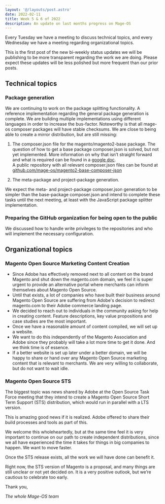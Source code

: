 ```yaml
---
layout: '@/layouts/post.astro'
date: 2022-02-11
title: Week 5 & 6 of 2022
description: An update on last months progress on Mage-OS
---
```


Every Tuesday we have a meeting to discuss technical topics, and every Wednesday we have a meeting regarding organizational topics.

This is the first post of the new bi-weekly status updates we will be publishing to be more transparent regarding the work we are doing.
Please expect these updates will be less polished but more frequent than our prior posts.


## Technical topics

### Package generation

We are continuing to work on the package splitting functionality. A reference implementation regarding the general package generation is complete. We are building multiple implementations using different languages in order to increase the bus-factor. Noteworthy is that all mage-os composer packages will have stable checksums.
We are close to being able to create a mirror distribution, but are still missing:

1. The composer.json file for the magento/magento2-base package. The question of how to get a base package composer.json is solved, but not yet implemented. More information on why that isn’t straight forward and what is required can be found in a [google doc](https://docs.google.com/document/d/1VFFL7JbsUV0MUVZE_1ojCPRI9F4ZZtema1_cOgreNDo/edit?usp=sharing).  
   A public repository with all relevant composer.json files can be found at  
  [github.com/mage-os/magento2-base-composer-json](https://github.com/mage-os/magento2-base-composer-json)

2. The meta-package and project-package generation.


We expect the meta- and project-package composer.json generation to be simpler than the base-package composer.json and intend to complete these tasks until the next meeting, at least with the JavaScript package splitter implementation.

### Preparing the GitHub organization for being open to the public

We discussed how to handle write privileges to the repositories and who will implement the necessary configuration.

## Organizational topics

### Magento Open Source Marketing Content Creation

* Since Adobe has effectively removed next to all content on the brand Magento and shut down the magento.com domain, we feel it is super urgent to provide an alternative portal where merchants can inform themselves about Magento Open Source.
* Until that exists, a lot of companies who have built their business around Magento Open Source are suffering from Adobe's decision to redirect magento.com to their Adobe commerce landing page.
* We decided to reach out to individuals in the community asking for help in creating content. Feature descriptions, key value propositions and case studies are the most important.
* Once we have a reasonable amount of content compiled, we will set up a website.
* We want to do this independently of the Magento Association and Adobe since they probably will take a lot more time to get it done. And we think time is of essence.
* If a better website is set up later under a better domain, we will be happy to share or hand over any Magento Open Source marketing content that is relevant to merchants. We are very willing to collaborate, but do not want to wait idle.

### Magento Open Source STS

The biggest topic was news shared by Adobe at the Open Source Task Force meeting that they intend to create a Magento Open Source Short Term Support (STS) distribution, which would run in parallel with a LTS version.

This is amazing good news if it is realized. Adobe offered to share their build processes and tools as part of this.

We welcome this wholeheartedly, but at the same time feel it is very important to continue on our path to create independent distributions, since we all have experienced the time it takes for things in big companies to happen.
We want to move faster.

Once the STS release exists, all the work we will have done can benefit it.

Right now, the STS version of Magento is a proposal, and many things are still unclear or not yet decided on. It is a very positive outlook, but we’re cautious to celebrate too early.



Thank you,

*The whole Mage-OS team*
